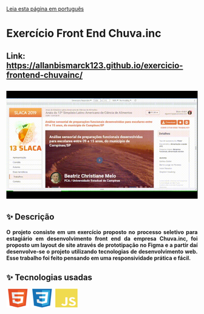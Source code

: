 <a href="README_portuguese.md" target="_blank">Leia esta página em português<a/> 

# Exercício Front End Chuva.inc
## Link: https://allanbismarck123.github.io/exercicio-frontend-chuvainc/

## <img src="gif.gif" width="auto" height="auto"/>
## ✨ Descrição

#### <p align="justify">O projeto consiste em um exercício proposto no processo seletivo para estagiário em desenvolvimento front end da empresa Chuva.inc, foi proposto um layout de site através de prototipação no Figma e a partir daí desenvolve-se o projeto utilizando tecnologias de desenvolvimento web. Esse trabalho foi feito pensando em uma responsividade prática e fácil.</p>

## ✨ Tecnologias usadas 
<div style="display: inline_block">
  <img align="center" alt="Allan-HTML" height="50" width="60" src="https://raw.githubusercontent.com/devicons/devicon/master/icons/html5/html5-original.svg">
  <img align="center" alt="Allan-CSS" height="50" width="60" src="https://raw.githubusercontent.com/devicons/devicon/master/icons/css3/css3-original.svg">
  <img align="center" alt="Allan-Js" height="50" width="60" src="https://raw.githubusercontent.com/devicons/devicon/master/icons/javascript/javascript-plain.svg">
</div>
